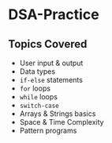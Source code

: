 # DSA-Practice
## Topics Covered 
- User input & output
- Data types
- `if-else` statements
- `for` loops
- `while` loops
- `switch-case`
- Arrays & Strings basics
- Space & Time Complexity
- Pattern programs

